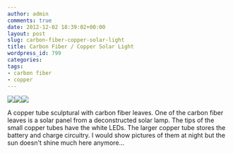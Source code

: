 ```yaml
---
author: admin
comments: true
date: 2012-12-02 18:39:02+00:00
layout: post
slug: carbon-fiber-copper-solar-light
title: Carbon Fiber / Copper Solar Light
wordpress_id: 799
categories:
tags:
- carbon fiber
- copper
---
```


[![](/uploads/PB200015-224x300.jpg)](/uploads/PB200015.jpg)[![](/uploads/PC020002-300x224.jpg)](/uploads/PC020002.jpg)[![](/uploads/PC080001-300x300.jpg)](/uploads/PC080001.jpg)

A copper tube sculptural with carbon fiber leaves. One of the carbon fiber leaves is a solar panel from a deconstructed solar lamp. The tips of the small copper tubes have the white LEDs. The larger copper tube stores the battery and charge circuitry. I would show pictures of them at night but the sun doesn't shine much here anymore...
